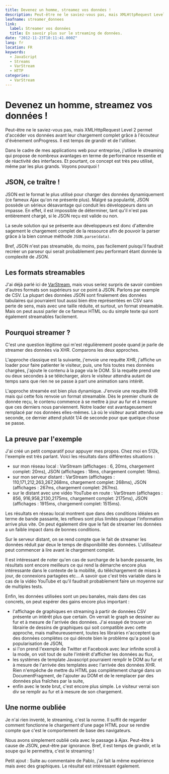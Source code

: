 ```yaml
---
title: Devenez un homme, streamez vos données !
description: Peut-être ne le saviez-vous pas, mais XMLHttpRequest Level 2 permet d'accéder vos données avant leur chargement complet grâce à l'écouteur d'évènement onProgress. Il est temps de grandir et de l'utiliser.
leafname: streamer_donnees
link:
  label: Streamer vos données
  title: En savoir plus sur le streaming de données.
date: "2012-11-23T10:11:41.000Z"
lang: fr
location: FR
keywords:
  - JavaScript
  - Streams
  - VarStream
  - HTTP
categories:
  - VarStream
---
```


# Devenez un homme, streamez vos données !

Peut-être ne le saviez-vous pas, mais XMLHttpRequest Level 2 permet d'accéder vos données avant leur chargement complet grâce à l'écouteur d'évènement onProgress. Il est temps de grandir et de l'utiliser.

Dans le cadre de mes applications web pour entreprise, j'utilise le streaming qui propose de nombreux avantages en terme de performance ressentie et de réactivité des interfaces. Et pourtant, ce concept est très peu utilisé, même par les plus grands. Voyons pourquoi !

## JSON, ce traître !

JSON est le format le plus utilisé pour charger des données dynamiquement (ce fameux Ajax qu'on ne présente plus). Malgré sa popularité, JSON possède un sérieux désavantage qui conduit les développeurs dans un impasse. En effet, il est impossible de déterminer, tant qu'il n'est pas entièrement chargé, si le JSON reçu est valide ou non.

La seule solution qui se présente aux développeurs est donc d'attendre sagement le chargement complet de la ressource afin de pouvoir la parser grâce à la bien connue méthode `JSON.parse(data)`.

Bref, JSON n'est pas streamable, du moins, pas facilement puisqu'il faudrait recréer un parseur qui serait probablement peu performant étant donnée la complexité de JSON.

## Les formats streamables

J'ai déjà parlé ici de [VarStream](./remplacer_json_par_varstream "En savoir plus sur les VarStreams"), mais vous seriez surpris de savoir combien d'autres formats son supérieurs sur ce point à JSON. Parlons par exemple de CSV. La plupart des données JSON sont finalement des données tabulaires qui pourraient tout aussi bien être représentées en CSV sans perte de sens, mais avec une taille réduite, et surtout, un format streamable. Mais on peut aussi parler de ce fameux HTML ou du simple texte qui sont également streamables facilement.

## Pourquoi streamer ?

C'est une question légitime qui m'est régulièrement posée quand je parle de streamer des données via XHR. Comparons les deux approches.

L'approche classique est la suivante, j'envoie une requête XHR, j'affiche un loader pour faire patienter le visiteur, puis, une fois toutes mes données chargées, j'ajoute le contenu à la page via le DOM. Si la requête prend une ou deux secondes à se télécharger, alors le visiteur attendra autant de temps sans que rien ne se passe à part une animation sans intérêt.

L'approche streamée est bien plus dynamique. J'envoie une requête XHR mais qui cette fois renvoie un format streamable. Dès le premier chunk de donnée reçu, le contenu commence à se mettre à jour au fur et à mesure que ces derniers nous parviennent. Notre loader est avantageusement remplacé par nos données elles-mêmes. Là où le visiteur aurait attendu une seconde, ce dernier attend plutôt 1/4 de seconde pour que quelque chose se passe.

## La preuve par l'exemple

J'ai créé un petit comparatif pour appuyer mes propos. Chez moi en 512k, l'exemple est très parlant. Voici les résultats dans différentes situations :

- sur mon réseau local : VarStream (affichages : 6, 20ms, chargement complet: 20ms), JSON (affichages : 18ms, chargement complet: 18ms).
- sur mon serveur distant : VarStream (affichages : 110,171,212,263,267,268ms, chargement complet: 268ms), JSON (affichages : 267ms, chargement complet: 267ms).
- sur le distant avec une vidéo YouTube en route : VarStream (affichages : 856, 916,958,2130,2175ms, chargement complet: 2175ms), JSON (affichages : 1915ms, chargement complet: 1515ms).

Les résultats en réseau local montrent que dans des conditions idéales en terme de bande passante, les reflows sont plus limités puisque l'information arrive plus vite. On peut également dire que le fait de streamer les données a un faible impact dans de bonnes conditions.

Sur le serveur distant, on se rend compte que le fait de streamer les données réduit par deux le temps de disponibilité des données. L'utilisateur peut commencer à lire avant le chargement complet.

Il est intéressant de noter qu'en cas de surcharge de la bande passante, les résultats sont encore meilleurs ce qui rend la démarche encore plus intéressante dans le contexte de la mobilité, du téléchargement de mises à jour, de connexions partagées etc... A savoir que c'est très variable dans le cas de la vidéo YouTube et qu'il faudrait probablement faire un moyenne sur de multiples tests.

Enfin, les données utilisées sont un peu banales, mais dans des cas concrets, on peut espérer des gains encore plus important :

- l'affichage de graphiques en streaming à partir de données CSV présente un intérêt plus que certain. On verrait le graph se dessiner au fur et à mesure de l'arrivée des données. J'ai essayé de trouver un librairie de dessins de graphiques qui soit compatible avec cette approche, mais malheureusement, toutes les librairies n'acceptent que des données complètes ce qui dénote bien le problème qu'a posé la popularisation de JSON,
- si l'on prend l'exemple de Twitter et Facebook avec leur infinite scroll à la mode, on voit tout de suite l'intérêt d'afficher les données au flux,
- les systèmes de template Javascript pourraient remplir le DOM au fur et à mesure de l'arrivée des templates avec l'arrivée des données XHR. Rien n'empêche de mettre du HTML pas complètement chargé dans un DocumentFragment, de l'ajouter au DOM et de le remplacer par des données plus fraîches par la suite,
- enfin avec le texte brut, c'est encore plus simple. Le visiteur verrai son div se remplir au fur et à mesure de son chargement.

## Une norme oubliée

Je n'ai rien inventé, le streaming, c'est la norme. Il suffit de regarder comment fonctionne le chargement d'une page HTML pour se rendre compte que c'est le comportement de base des navigateurs.

Nous avons simplement oublié cela avec le passage à Ajax. Peut-être à cause de JSON, peut-être par ignorance. Bref, il est temps de grandir, et la soupe qui le permettra, c'est le streaming !

Petit ajout : Suite au commentaire de Pablo, j'ai fait la même expérience mais avec des graphiques. Le résultat est intéressant également.
